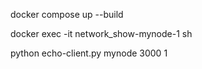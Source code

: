 docker compose up --build

docker exec -it network_show-mynode-1 sh

python echo-client.py mynode 3000 1
